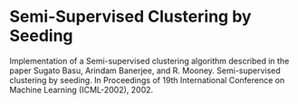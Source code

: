 # Semi-Supervised Clustering by Seeding
Implementation of a Semi-supervised clustering algorithm described in the paper Sugato Basu, Arindam Banerjee, and R. Mooney. Semi-supervised clustering by seeding. In Proceedings of 19th International Conference on Machine Learning (ICML-2002), 2002.

